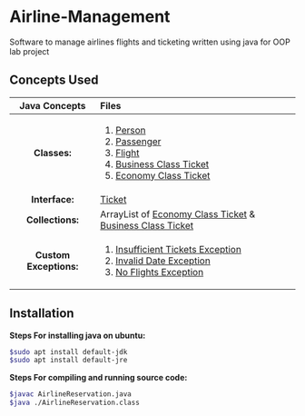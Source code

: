 # Airline-Management
Software to manage airlines flights and ticketing written using java for OOP lab project

## Concepts Used
| Java Concepts | Files |
| :-----------: | :---- |
|**Classes:** |<ol><li>[Person](AirlineCore/Person.java)</li><li>[Passenger](AirlineCore/Passenger.java)</li><li>[Flight](AirlineCore/Flight.java)</li><li>[Business Class Ticket](AirlineCore/BusinessClassTicket)</li><li>[Economy Class Ticket](EconomyClassTicket.java)</li></ol>|
|**Interface:**| [Ticket](AirlineCore/Ticket.java) |
|**Collections:** | ArrayList of [Economy Class Ticket](EconomyClassTicket.java) & [Business Class Ticket](AirlineCore/BusinessClassTicket)|
|**Custom Exceptions:** |<ol><li>[Insufficient Tickets Exception](AirlineCore/InsufficientTicketsException.java)</li><li>[Invalid Date Exception](AirlineCore/InvalidDateException.java)</li><li>[No Flights Exception](AirlineCore/NoFlightsException.java)</li></ol>|

## Installation
**Steps For installing java on ubuntu:**
```bash
$sudo apt install default-jdk
$sudo apt install default-jre
```

**Steps For compiling and running source code:**
```bash
$javac AirlineReservation.java
$java ./AirlineReservation.class
```